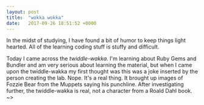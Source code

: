 ```yaml
---
layout: post
title:  "wokka wokka"
date:   2017-09-26 18:51:52 +0000
---
```



In the midst of studying, I have found a bit of humor to keep things light hearted.  All of the learning coding stuff is stuffy and difficult.  

Today I came across the *twiddle-wakka*.  I'm learning about Ruby Gems and Bundler and am very serious about learning the material, but when I came upon the twiddle-wakka my first thought was this was a joke inserted by the person creating the lab.  Nope.  It's a real thing.  It brought up images of Fozzie Bear from the Muppets saying his punchline.  After investigating further, the twiddle-wakka is real, not a character from a Roald Dahl book.  ~>
